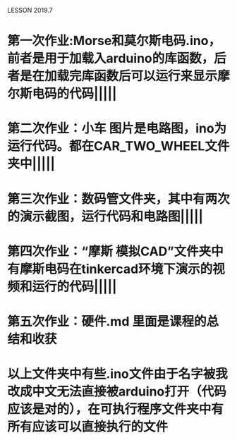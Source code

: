 LESSON 2019.7
# 第一次作业:Morse和莫尔斯电码.ino，前者是用于加载入arduino的库函数，后者是在加载完库函数后可以运行来显示摩尔斯电码的代码|||||
# 第二次作业：小车 图片是电路图，ino为运行代码。都在CAR_TWO_WHEEL文件夹中|||||
# 第三次作业：数码管文件夹，其中有两次的演示截图，运行代码和电路图|||||
# 第四次作业：“摩斯 模拟CAD”文件夹中有摩斯电码在tinkercad环境下演示的视频和运行的代码|||||
# 第五次作业：硬件.md 里面是课程的总结和收获      
# 以上文件夹中有些.ino文件由于名字被我改成中文无法直接被arduino打开（代码应该是对的），在可执行程序文件夹中有所有应该可以直接执行的文件
